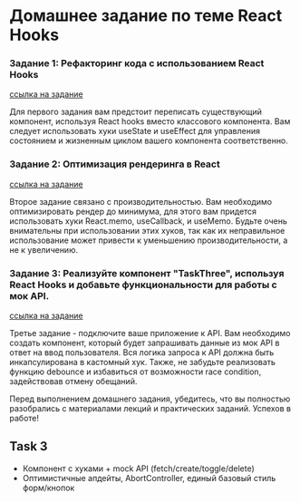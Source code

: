 # Домашнее задание по теме React Hooks

### Задание 1: Рефакторинг кода с использованием React Hooks
[ссылка на задание](src/task-one/README.md)

Для первого задания вам предстоит переписать существующий компонент, используя React hooks вместо классового компонента. Вам следует использовать хуки useState и useEffect для управления состоянием и жизненным циклом вашего компонента соответственно.

### Задание 2: Оптимизация рендеринга в React
[ссылка на задание](src/task-two/README.md)

Второе задание связано с производительностью. Вам необходимо оптимизировать рендер до минимума, для этого вам придется использовать хуки React.memo, useCallback, и useMemo. Будьте очень внимательны при использовании этих хуков, так как их неправильное использование может привести к уменьшению производительности, а не к увеличению.

### Задание 3: Реализуйте компонент "TaskThree", используя React Hooks и добавьте функциональности для работы с мок API.
[ссылка на задание](src/task-three/README.md)

Третье задание - подключите ваше приложение к API. Вам необходимо создать компонент, который будет запрашивать данные из мок API в ответ на ввод пользователя. Вся логика запроса к API должна быть инкапсулирована в кастомный хук.
Также, не забудьте реализовать функцию debounce и избавиться от возможности race condition, задействовав отмену обещаний.

Перед выполнением домашнего задания, убедитесь, что вы полностью разобрались с материалами лекций и практических заданий. Успехов в работе!
## Task 3
- Компонент с хуками + mock API (fetch/create/toggle/delete)
- Оптимистичные апдейты, AbortController, единый базовый стиль форм/кнопок
